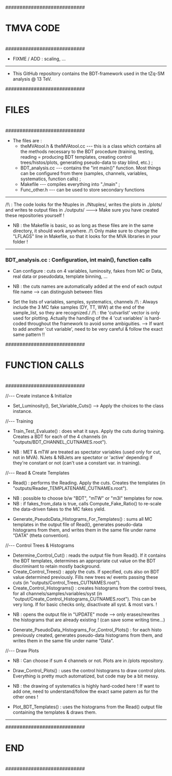############################
#                          #
#         TMVA CODE        #
#                          #
############################

- FIXME / ADD : scaling, ...

_____________________________________________________________________________
* This GitHub repository contains the BDT-framework used in the tZq-SM analysis @ 13 TeV.

############################
#                          #
#         FILES            #
#                          #
############################

* The files are :
    - theMVAtool.h & theMVAtool.cc --- this is a class which contains all the methods necessary to the BDT procedure (training, testing, reading = producing BDT templates, creating control trees/histos/plots, generating pseudo-data to stay blind, etc.) ;
    - BDT_analysis.cc --- contains the "int main()" function. Most things can be configured from there (samples, channels, variables, systematics, function calls) ;
    - Makefile --- compiles everything into "./main" ;
    - Func_other.h --- can be used to store secondary functions
_____________________________________________________________________________

/!\ : The code looks for the Ntuples in ./Ntuples/, writes the plots in ./plots/ and writes te output files in ./outputs/
    ---> Make sure you have created these repositories yourself !

- NB : the Makefile is basic, so as long as these files are in the same directory, it should work anywhere.
/!\ Only make sure to change the "LFLAGS" line in Makefile, so that it looks for the MVA libraries in *your* folder !

_____________________________________________________________________________
### BDT_analysis.cc : Configuration, int main(), function calls ###

* Can configure : cuts on 4 variables, luminosity, fakes from MC or Data, real data or pseudodata, template binning, ...
- NB : the cuts names are automatically added at the end of each output file name --> can distinguish between files

* Set the lists of variables, samples, systematics, channels
/!\ : Always include the 3 MC fake samples (DY, TT, WW) at the end of the sample_list, so they are recognized./
/!\ : the 'cutvarlist' vector is only used for plotting. Actually the handling of the 4 'cut variables' is hard-coded throughout the framework to avoid some ambiguities.
        --> If want to add another 'cut variable', need to be very careful & follow the exact same pattern !!

############################
#                          #
#      FUNCTION CALLS      #
#                          #
############################

//--- Create instance & Initialize
* Set_Luminosity(), Set_Variable_Cuts() --> Apply the choices to the class instance.

//--- Training
* Train_Test_Evaluate() : does what it says. Apply the cuts during training. Creates a BDT for each of the 4 channels (in "outputs/BDT_CHANNEL_CUTNAMES.root").
- NB : MET & mTW are treated as spectator variables (used only for cut, not in MVA). NJets & NBJets are spectator or 'active' depending if they're constant or not (can't use a constant var. in training).

//--- Read & Create Templates
* Read() : performs the Reading. Apply the cuts. Creates the templates (in "outputs/Reader_TEMPLATENAME_CUTNAMEs.root").
- NB : possible to choose b/w "BDT", "mTW" or "m3l" templates for now.
- NB : if fakes_from_data is true, calls Compute_Fake_Ratio() to re-scale the data-driven fakes to the MC fakes yield.
* Generate_PseudoData_Histograms_For_Templates() : sums all MC templates in the output file of Read(), generates pseudo-data histograms from them, and writes them in the same file under name "DATA" (theta convention).

//--- Control Trees & Histograms
* Determine_Control_Cut() : reads the output file from Read(). If it contains the BDT templates, determines an appropriate cut value on the BDT discriminant to retain mostly background.
* Create_Control_Trees() : apply the cuts. If specified, cuts also on BDT value determined previously. Fills new trees w/ events passing these cuts (in "outputs/Control_Trees_CUTNAMES.root").
* Create_Control_Histograms() : creates histograms from the control trees, for all channels/samples/variables/syst (in "output/Create_Control_Histograms_CUTNAMES.root"). This can be very long. If for basic checks only, disactivate all syst. & most vars. !
- NB : opens the output file in "UPDATE" mode --> only erases/rewrites the histograms that are already existing ! (can save some writing time...)
* Generate_PseudoData_Histograms_For_Control_Plots() : for each histo previously created, generates pseudo-data histograms from them, and writes them in the same file under name "Data".

//--- Draw Plots
- NB : Can choose if sum 4 channels or not. Plots are in /plots repository.
* Draw_Control_Plots() : uses the control histograms to draw control plots. Everything is pretty much automatized, but code may be a bit messy.
- NB : the drawing of systematics is highly hard-coded here ! If want to add one, need to understand/follow the exact same patern as for the other ones !
* Plot_BDT_Templates() : uses the histograms from the Read() output file containing the templates & draws them.



_____________________________________________________________________________
############################
#                          #
#           END            #
#                          #
############################
